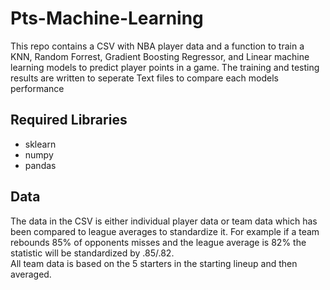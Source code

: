 # Pts-Machine-Learning

This repo contains a CSV with NBA player data and a function to train a KNN, Random Forrest, Gradient Boosting Regressor, and Linear machine learning models to predict player points in a game.  The training and testing results are written to seperate Text files to compare each models performance

## Required Libraries
* sklearn
* numpy
* pandas

## Data
The data in the CSV is either individual player data or team data which has been compared to league averages to standardize it.  For example if a team rebounds 85% of opponents misses and the league average is 82% the statistic will be standardized by .85/.82.  
All team data is based on the 5 starters in the starting lineup and then averaged.
